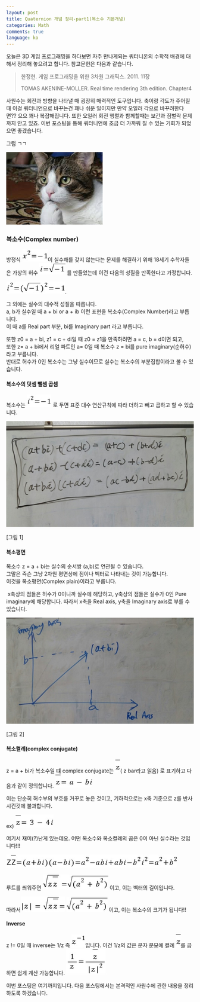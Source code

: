 ```yaml
---
layout: post
title: Quaternion 개념 정리-part1(복소수 기본개념)
categories: Math
comments: true
language: ko
---
```


오늘은 3D 게임 프로그래밍을 하다보면 자주 만나게되는 쿼터니온의 수학적 배경에 대해서 정리해 놓으려고 합니다.
참고문헌은 다음과 같습니다.

>한정현. 게임 프로그래밍을 위한 3차원 그래픽스. 2011. 11장
>
>TOMAS AKENINE-MOLLER. Real time rendering 3th edition. Chapter4


사원수는 회전과 방향을 나타낼 때 굉장히 매력적인 도구입니다.
축이랑 각도가 주어질 때 이걸 쿼터니언으로 바꾸는건 꽤나 쉬운 일이지만 만약 오일러 각으로 바꾸려한다면?? 으으 꽤나 복잡해집니다.
또한 오일러 회전 행렬과 함께할때는 보간과 짐벌락 문제까지 안고 있죠.
이번 포스팅을 통해 쿼터니언에 조금 더 가까워 질 수 있는 기회가 되었으면 좋겠습니다.

그럼 ㄱㄱ

![ThinkingCat](/assets/img/ThinkingCat.jpg)

### 복소수(Complex number)


방정식 ![hello](/assets/img/QuaternionPart1/ex0.jpg)이 실수해를 갖지 않는다는 문제를 해결하기 위해 18세기 수학자들은 가상의 허수 ![hello](/assets/img/QuaternionPart1/iwsxh2sto8tsr5.jpg) 를 만들었는데 이건 다음의 성질을 만족한다고 가정합니다.

![](/assets/img/QuaternionPart1/iwsxixbst1v8j1.jpg).


그 외에는 실수의 대수적 성질을 따릅니다.  
a, b가 실수일 때 a + bi or a + ib 이런 표현을 복소수(Complex Number)라고 부릅니다.  
이 때 a를 Real part 부분, bi를 Imaginary part 라고 부릅니다.

또한 z0 = a + bi, z1 = c + di일 때 z0 = z1을 만족하려면 a = c, b = d이면 되고,  
또한 z= a + bi에서 리얼 파트인 a= 0일 때 복소수 z = bi를 pure imaginary(순허수) 라고 부릅니다.  
반대로 허수가 0인 복소수는 그냥 실수이므로 실수는 복소수의 부분집합이라고 볼 수 있습니다.

#### 복소수의 덧셈 뺄셈 곱셈
​복소수는 ![](/assets/img/QuaternionPart1/ex1.jpg) 로 두면 표준 대수 연산규칙에 따라 더하고 빼고 곱하고 할 수 있습니다.

![](/assets/img/QuaternionPart1/quaternion_0.jpg)

[그림 1]

#### 복소평면

​복소수 z = a + bi는 실수의 순서쌍 (a,b)로 연관될 수 있습니다.  
그말은 즉슨 그냥 2차원 평면상에 점이나 벡터로 나타내는 것이 가능합니다.  
이것을 복소평면(Complex plain)이라고 부릅니다.

​
x축상의 점들은 허수가 0이니까 실수에 해당하고, y축상의 점들은 실수가 0인 Pure imaginary에 해당합니다.
따라서 x축을 Real axis, y축을 Imaginary axis로 부를 수 있습니다.

![](/assets/img/QuaternionPart1/quaternion_1.jpg)

[그림 2]

#### 복소켤례(complex conjugate)

​z = a + bi가 복소수일 떄 complex conjugate는 ![](/assets/img/QuaternionPart1/ex2.jpg)( z bar라고 읽음) 로 표기하고 다음과 같이 정의합니다. ![](/assets/img/QuaternionPart1/ex3.jpg)

이는 단순히 허수부의 부호를 거꾸로 놓은 것이고, 기하적으로는 x축 기준으로 z를 반사시킨것에 불과합니다.

ex)  ![](/assets/img/QuaternionPart1/ex4.jpg)

여기서 재미(?)난게 있는데요.
어떤 복소수와 복소켤례의 곱은 0이 아닌 실수라는 것입니다!!!

![](/assets/img/QuaternionPart1/ex5.jpg)

루트를 씌워주면 ![](/assets/img/QuaternionPart1/ex6.jpg) 이고, 이는 벡터의 길이입니다.

따라서![](/assets/img/QuaternionPart1/ex8.jpg) ![](/assets/img/QuaternionPart1/ex7.jpg) 이고, 이는 복소수의 크기가 됩니다!!

#### Inverse

z != 0일 때 inverse는 1/z 즉 ![](/assets/img/QuaternionPart1/ex9.jpg)입니다. 이건 1/z의 값은 분자 분모에 켤례 ![](/assets/img/QuaternionPart1/ex10.jpg)를 곱하면 쉽게 계산 가능합니다.
![](/assets/img/QuaternionPart1/ex11.jpg)

이번 포스팅은 여기까지입니다. 다음 포스팅에서는 본격적인 사원수에 관한 내용을 정리하도록 하겠습니다.